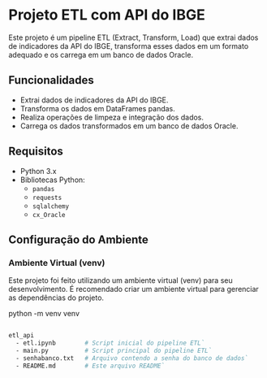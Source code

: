 # Projeto ETL com API do IBGE

Este projeto é um pipeline ETL (Extract, Transform, Load) que extrai dados de indicadores da API do IBGE, transforma esses dados em um formato adequado e os carrega em um banco de dados Oracle.

## Funcionalidades

- Extrai dados de indicadores da API do IBGE.
- Transforma os dados em DataFrames pandas.
- Realiza operações de limpeza e integração dos dados.
- Carrega os dados transformados em um banco de dados Oracle.

## Requisitos

- Python 3.x
- Bibliotecas Python:
  - `pandas`
  - `requests`
  - `sqlalchemy`
  - `cx_Oracle`

## Configuração do Ambiente

### Ambiente Virtual (venv)

Este projeto foi feito utilizando um ambiente virtual (venv) para seu desenvolvimento. É recomendado criar um ambiente virtual para gerenciar as dependências do projeto.

python -m venv venv

```sh

etl_api
  - etl.ipynb        # Script inicial do pipeline ETL`
  - main.py          # Script principal do pipeline ETL`
  - senhabanco.txt   # Arquivo contendo a senha do banco de dados`
  - README.md        # Este arquivo README`


